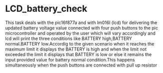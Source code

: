 # LCD_battery_check
This task deals with the pic16f877a and with lm016l (lcd) for delivering the updated battery voltage value connected with four push buttons to the pic microcontroller and operated by the user which will vary accordingly and lcd will print the three conditions like BATTERY high,BATTERY normal.BATTERY low.Accordig to the given scenario when it reaches the maximum limit it displays the BATTERY is high and when the limit not exceeded the limit it displays that BATTERY is low or else it remains the input provided value for  battery normal condition.This happens simultaneously when the push buttons are connected with pull up resistor
